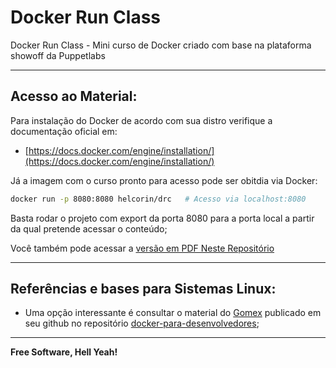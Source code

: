 # Docker Run Class
Docker Run Class - Mini curso de Docker criado com base na plataforma showoff da Puppetlabs

---

## Acesso ao Material:

Para instalação do Docker de acordo com sua distro verifique a documentação oficial em:

- [https://docs.docker.com/engine/installation/](https://docs.docker.com/engine/installation/)

Já a imagem com o curso pronto para acesso pode ser obitdia via Docker:

```sh
docker run -p 8080:8080 helcorin/drc   # Acesso via localhost:8080
```
Basta rodar o projeto com export da porta 8080 para a porta local a partir da qual pretende acessar o conteúdo;

Você também pode acessar a [versão em PDF Neste Repositório](https://github.com/helcorin/docker-run-class/raw/master/_files/Docker-Run-Class.pdf)

---

## Referências e bases para Sistemas Linux:

 - Uma opção interessante é consultar o material do [Gomex](https://github.com/gomex) publicado em seu github no repositório [docker-para-desenvolvedores](https://github.com/gomex/docker-para-desenvolvedores);


----

**Free Software, Hell Yeah!**
